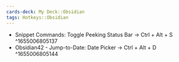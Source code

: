 ```yaml
---
cards-deck: My Deck::Obsidian
tags: Hotkeys::Obsidian
---
```


- Snippet Commands: Toggle Peeking Status Bar → Ctrl + Alt + S ^1655006805137
- Obsidian42 - Jump-to-Date: Date Picker → Ctrl + Alt + D ^1655006805144
